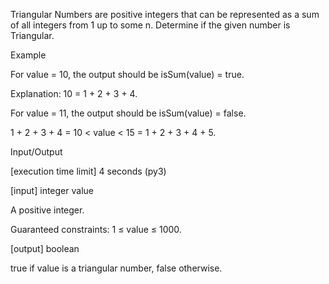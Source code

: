 Triangular Numbers are positive integers that can be represented as a sum of all integers from 1 up to some n. Determine if the given number is Triangular.

Example

For value = 10, the output should be
isSum(value) = true.

Explanation: 10 = 1 + 2 + 3 + 4.

For value = 11, the output should be
isSum(value) = false.

1 + 2 + 3 + 4 = 10 < value < 15 = 1 + 2 + 3 + 4 + 5.

Input/Output

[execution time limit] 4 seconds (py3)

[input] integer value

A positive integer.

Guaranteed constraints:
1 ≤ value ≤ 1000.

[output] boolean

true if value is a triangular number, false otherwise.